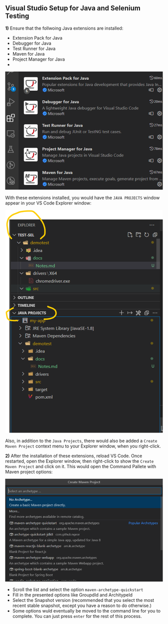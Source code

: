 ## Visual Studio Setup for Java and Selenium Testing

**1)** Ensure that the follwoing Java extensions are installed:
  - Extension Pack for Java
  - Debugger for Java
  - Test Runner for Java
  - Maven for Java
  - Project Manager for Java
  - 
![Java Projects Explorer](images/java-extensions.png)

With these extensions installed, you would have the `JAVA PROJECTS` window appear in your VS Code Explorer window:

![Java Projects Explorer](images/java-projects_explorer.png)


Also, in addition to the `Java Projects`, there would also be added a `Create Maven Project` context menu to your Explorer window, when you right-click.

**2)** After the installation of these extensions, reload VS Code. Once restarted, open the Explorer window, then right-click to show the `Create Maven Project` and click on it. This would open the Command Pallete with Maven project options:

![Java Projects Explorer](images/vs-code-command-pallete-with-maven.png)
  - Scroll the list and select the option `maven-archetype-quickstart`
  - Fill in the presented options like GroupdId and ArchitypeId
  - Select the Snapshot version (recommended that you select the most recent stable snapshot, except you have a reason to do otherwise.)
  - Some options wuld eventually be moved to the command line for you to complete. You can just press `enter` for the rest of this process.